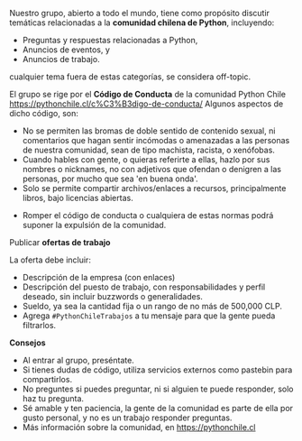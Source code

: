 Nuestro grupo, abierto a todo el mundo, tiene como propósito discutir temáticas relacionadas a la **comunidad chilena de Python**, incluyendo:
* Preguntas y respuestas relacionadas a Python,
* Anuncios de eventos, y
* Anuncios de trabajo.

cualquier tema fuera de estas categorías, se considera off-topic.

El grupo se rige por el **Código de Conducta** de la comunidad Python Chile https://pythonchile.cl/c%C3%B3digo-de-conducta/
Algunos aspectos de dicho código, son:
* No se permiten las bromas de doble sentido de contenido sexual, ni comentarios que hagan sentir incómodas o amenazadas a las personas de nuestra comunidad, sean de tipo machista, racista, o xenófobas.
* Cuando hables con gente, o quieras referirte a ellas, hazlo por sus nombres o nicknames, no con adjetivos que ofendan o denigren a las personas, por mucho que sea 'en buena onda'.
* Solo se permite compartir archivos/enlaces a recursos, principalmente libros, bajo licencias abiertas.
- Romper el código de conducta o cualquiera de estas normas podrá suponer la expulsión de la comunidad.

Publicar **ofertas de trabajo**

La oferta debe incluir:
* Descripción de la empresa (con enlaces)
* Descripción del puesto de trabajo, con responsabilidades y perfil deseado, sin incluir buzzwords o generalidades.
* Sueldo, ya sea la cantidad fija o un rango de no más de 500,000 CLP.
* Agrega `#PythonChileTrabajos` a tu mensaje para que la gente pueda filtrarlos.

**Consejos**

* Al entrar al grupo, preséntate.
* Si tienes dudas de código, utiliza servicios externos como pastebin para compartirlos.
* No preguntes si puedes preguntar, ni si alguien te puede responder, solo haz tu pregunta.
* Sé amable y ten paciencia, la gente de la comunidad es parte de ella por gusto personal, y no es un trabajo responder preguntas.
* Más información sobre la comunidad, en https://pythonchile.cl
